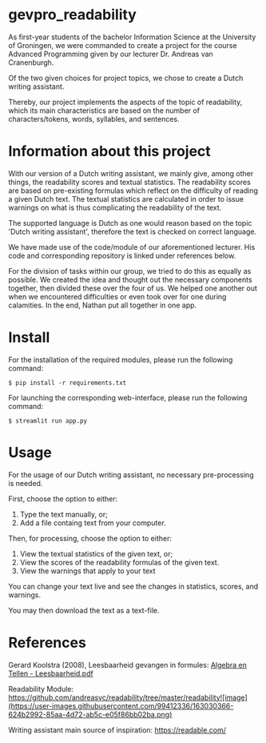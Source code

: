 # gevpro_readability
As first-year students of the bachelor Information Science at the University of Groningen, we were commanded to create a project for the course Advanced Programming given by our lecturer Dr. Andreas van Cranenburgh.

Of the two given choices for project topics, we chose to create a Dutch writing assistant.

Thereby, our project implements the aspects of the topic of readability, which its main characteristics are based on the number of characters/tokens, words, syllables, and sentences.

# Information about this project
With our version of a Dutch writing assistant, we mainly give, among other things, the readability scores and textual statistics. The readability scores are based on pre-existing formulas which reflect on the difficulty of reading a given Dutch text. The textual statistics are calculated in order to issue warnings on what is thus complicating the readability of the text.

The supported language is Dutch as one would reason based on the topic 'Dutch writing assistant', therefore the text is checked on correct language.

We have made use of the code/module of our aforementioned lecturer. His code and corresponding repository is linked under references below.

For the division of tasks within our group, we tried to do this as equally as possible. We created the idea and thought out the necessary components together, then divided these over the four of us. We helped one another out when we encountered difficulties or even took over for one during calamities. In the end, Nathan put all together in one app.


# Install
For the installation of the required modules, please run the following command:

```$ pip install -r requirements.txt```

For launching the corresponding web-interface, please run the following command:

```$ streamlit run app.py```

# Usage
For the usage of our Dutch writing assistant, no necessary pre-processing is needed. 

First, choose the option to either:
1. Type the text manually, or;
2. Add a file containg text from your computer.

Then, for processing, choose the option to either:
1. View the textual statistics of the given text, or;
2. View the scores of the readability formulas of the given text.
3. View the warnings that apply to your text

You can change your text live and see the changes in statistics, scores, and warnings.

You may then download the text as a text-file.

# References
Gerard Koolstra (2008), Leesbaarheid gevangen in formules:
[Algebra en Tellen - Leesbaarheid.pdf](https://github.com/NathanvHoek/gevpro_readability/files/8475591/Algebra.en.Tellen.-.Leesbaarheid.pdf)

Readability Module:
https://github.com/andreasvc/readability/tree/master/readability![image](https://user-images.githubusercontent.com/99412336/163030366-624b2992-85aa-4d72-ab5c-e05f86bb02ba.png)

Writing assistant main source of inspiration:
https://readable.com/









